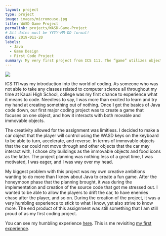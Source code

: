 ```yaml
---
layout: project
type: project
image: images/micromouse.jpg
title: WASD Game Project
permalink: projects/WASD-Game-Project
# All dates must be YYYY-MM-DD format!
date: 2019-011-20
labels:
  - Java
  - Game Design
  - First Code Project
summary: My very first project from ICS 111. The “game” utilizes object oriented programming and WASD controls.
---
```


<div class="ui small rounded images">
  <img class="ui image" src="../images/main-menu.png">
</div>

ICS 111 was my introduction into the world of coding. As someone who was not able to take any classes related to computer science all throughout my time at Kauai High School, college was my first chance to experience what it means to code. Needless to say, I was more than excited to learn and try my hand at creating something out of nothing. Once I got the basics of Java code down, our first major coding project was to create a game that focuses on one object, and how it interacts with both movable and immovable objects.

The creativity allowed for the assignment was limitless. I decided to make a car object that the player will control using the WASD keys on the keyboard to be able to turn, accelerate, and reverse. In terms of immovable objects that the car could not move through and other objects that the car may interact with, I chose city buildings as the immovable objects and food icons as the latter. The project planning was nothing less of a great time, I was motivated, I was eager, and I was way over my head.

My biggest problem with this project was my own creative ambitions wanting to do more than I knew about Java to create a fun game. After the honeymoon phase that the planning brought, it was during the implementation and creation of the source code that got me stressed out. I wanted to be able to allow the players to drift the car, to have enemies chase after the player, and so on. During the creation of the project, it was a very humbling experience to stick to what I know, yet also strive to know more. The end product of this assignment was still something that I am still proud of as my first coding project. 

You can see my humbling experience [here](https://youtu.be/ctOYvzoJfiQ).
This is me revisiting [my first experience](https://youtu.be/MjwIHnJYwWg).
